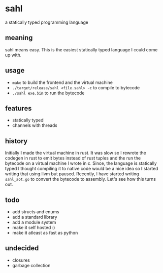 # sahl

a statically typed programming language

## meaning

sahl means easy. This is the easiest statically typed language I could come up with.

## usage

- `make` to build the frontend and the virtual machine
- `./target/release/sahl <file.sahl> -c` to compile to bytecode
- `./sahl exe.bin` to run the bytecode

## features

- statically typed
- channels with threads

## history

Initially I made the virtual machine in rust. It was slow so I rewrote the codegen in rust to emit bytes instead of rust tuples and the run the bytecode on a virtual machine I wrote in c. Since, the language is statically typed I thought compiling it to native code would be a nice idea so I started writing that using llvm but paused. Recently, I have started writing `sahl_aot.go` to convert the bytecode to assembly. Let's see how this turns out.

## todo

- add structs and enums
- add a standard library
- add a module system
- make it self hosted :)
- make it atleast as fast as python

## undecided

- closures
- garbage collection
